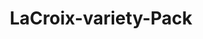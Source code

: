 ---
title: LaCroix-variety-Pack
name: LaCroix variety Pack (24 pack)
description: The LaCroix Variety Pack (24 pack) brings a refreshing twist to your hydration routine with a delightful assortment of sparkling water flavors. Bursting with natural fruit essences and free from calories, sugars, and artificial ingredients, each can offers a crisp and invigorating taste experience. Whether you crave the zing of citrus or the sweetness of berries, this pack has a flavor for every mood, making it a perfect choice for staying hydrated in a flavorful way.
price: $41.99
imageUrl: ["/assets/images/snackboxes/Lacroix/lacroi.jpg", "/assets/images/snackboxes/Lacroix/La1.png", "/assets/images/snackboxes/Lacroix/La 2.jpg", "/assets/images/snackboxes/Lacroix/La 3.jpg"]
tags: -product
imageAlt: ["Picture of LaCroix product"]
---